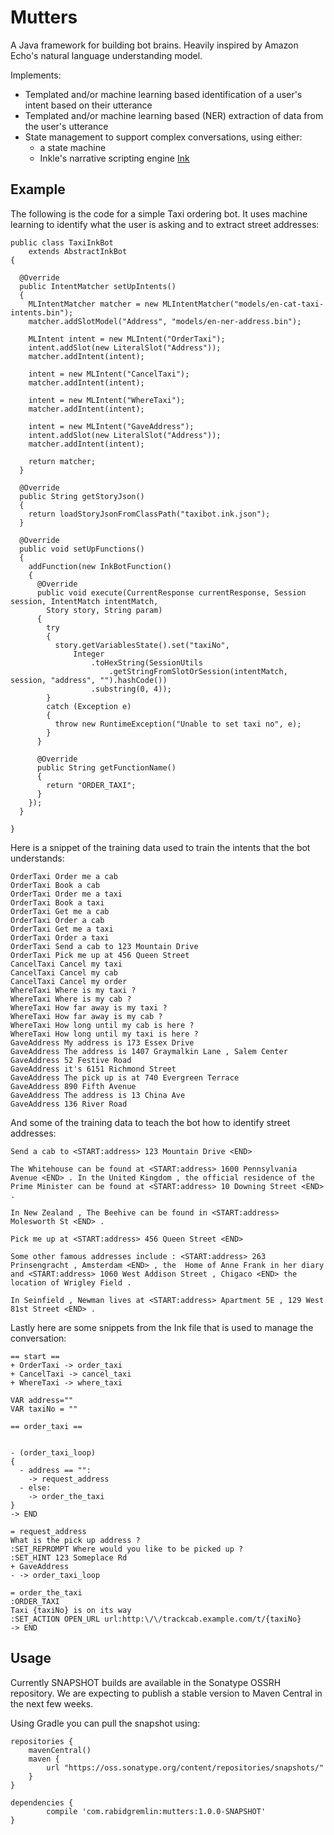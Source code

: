 # Mutters
A Java framework for building bot brains. Heavily inspired by Amazon Echo's natural language understanding model.  

Implements:

* Templated and/or machine learning based identification of a user's intent based on their utterance
* Templated and/or machine learning based (NER) extraction of data from the user's utterance
* State management to support complex conversations, using either:
  * a state machine
  * Inkle's narrative scripting engine [Ink](http://www.inklestudios.com/ink/)
  
## Example
The following is the code for a simple Taxi ordering bot. It uses machine learning to identify what the user is asking and to extract street 
addresses:

```
public class TaxiInkBot
    extends AbstractInkBot
{

  @Override
  public IntentMatcher setUpIntents()
  {
    MLIntentMatcher matcher = new MLIntentMatcher("models/en-cat-taxi-intents.bin");
    matcher.addSlotModel("Address", "models/en-ner-address.bin");

    MLIntent intent = new MLIntent("OrderTaxi");
    intent.addSlot(new LiteralSlot("Address"));
    matcher.addIntent(intent);

    intent = new MLIntent("CancelTaxi");
    matcher.addIntent(intent);

    intent = new MLIntent("WhereTaxi");
    matcher.addIntent(intent);

    intent = new MLIntent("GaveAddress");
    intent.addSlot(new LiteralSlot("Address"));
    matcher.addIntent(intent);

    return matcher;
  }

  @Override
  public String getStoryJson()
  {
    return loadStoryJsonFromClassPath("taxibot.ink.json");
  }

  @Override
  public void setUpFunctions()
  {
    addFunction(new InkBotFunction()
    {
      @Override
      public void execute(CurrentResponse currentResponse, Session session, IntentMatch intentMatch,
        Story story, String param)
      {
        try
        {
          story.getVariablesState().set("taxiNo",
              Integer
                  .toHexString(SessionUtils
                      .getStringFromSlotOrSession(intentMatch, session, "address", "").hashCode())
                  .substring(0, 4));
        }
        catch (Exception e)
        {
          throw new RuntimeException("Unable to set taxi no", e);
        }
      }

      @Override
      public String getFunctionName()
      {
        return "ORDER_TAXI";
      }
    });
  }

}
```

Here is a snippet of the training data used to train the intents that the bot understands:

```
OrderTaxi Order me a cab
OrderTaxi Book a cab
OrderTaxi Order me a taxi
OrderTaxi Book a taxi
OrderTaxi Get me a cab
OrderTaxi Order a cab
OrderTaxi Get me a taxi
OrderTaxi Order a taxi
OrderTaxi Send a cab to 123 Mountain Drive
OrderTaxi Pick me up at 456 Queen Street
CancelTaxi Cancel my taxi
CancelTaxi Cancel my cab
CancelTaxi Cancel my order
WhereTaxi Where is my taxi ?
WhereTaxi Where is my cab ?
WhereTaxi How far away is my taxi ?
WhereTaxi How far away is my cab ?
WhereTaxi How long until my cab is here ?
WhereTaxi How long until my taxi is here ?
GaveAddress My address is 173 Essex Drive
GaveAddress The address is 1407 Graymalkin Lane , Salem Center
GaveAddress 52 Festive Road
GaveAddress it's 6151 Richmond Street
GaveAddress The pick up is at 740 Evergreen Terrace 
GaveAddress 890 Fifth Avenue
GaveAddress The address is 13 China Ave
GaveAddress 136 River Road
```

And some of the training data to teach the bot how to identify street addresses:

```
Send a cab to <START:address> 123 Mountain Drive <END>

The Whitehouse can be found at <START:address> 1600 Pennsylvania Avenue <END> . In the United Kingdom , the official residence of the Prime Minister can be found at <START:address> 10 Downing Street <END> .

In New Zealand , The Beehive can be found in <START:address> Molesworth St <END> .

Pick me up at <START:address> 456 Queen Street <END>

Some other famous addresses include : <START:address> 263 Prinsengracht , Amsterdam <END> , the  Home of Anne Frank in her diary and <START:address> 1060 West Addison Street , Chigaco <END> the location of Wrigley Field .

In Seinfield , Newman lives at <START:address> Apartment 5E , 129 West 81st Street <END> .
```

Lastly here are some snippets from the Ink file that is used to manage the conversation:

```
== start ==
+ OrderTaxi -> order_taxi
+ CancelTaxi -> cancel_taxi
+ WhereTaxi -> where_taxi

VAR address=""
VAR taxiNo = ""

== order_taxi ==


- (order_taxi_loop)
{
  - address == "":
    -> request_address
  - else:
    -> order_the_taxi
}
-> END

= request_address
What is the pick up address ?
:SET_REPROMPT Where would you like to be picked up ?
:SET_HINT 123 Someplace Rd
+ GaveAddress
- -> order_taxi_loop
  
= order_the_taxi  
:ORDER_TAXI
Taxi {taxiNo} is on its way
:SET_ACTION OPEN_URL url:http:\/\/trackcab.example.com/t/{taxiNo} 
-> END 
```

## Usage
Currently SNAPSHOT builds are available in the Sonatype OSSRH repository. We are expecting to publish a stable version to Maven Central in the next few weeks.

Using Gradle you can pull the snapshot using:

```
repositories {
    mavenCentral()    
    maven {
        url "https://oss.sonatype.org/content/repositories/snapshots/"
    }
}

dependencies {
        compile 'com.rabidgremlin:mutters:1.0.0-SNAPSHOT'
}        
```

